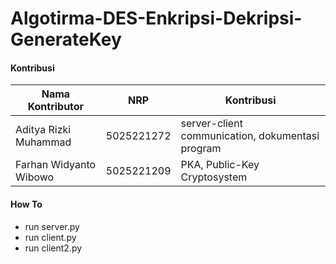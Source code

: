 # Algotirma-DES-Enkripsi-Dekripsi-GenerateKey

#### Kontribusi

| Nama Kontributor       | NRP        | Kontribusi                                                                      |
|------------------------|------------|---------------------------------------------------------------------------------|
| Aditya Rizki Muhammad  | 5025221272 | server-client communication, dokumentasi program                                |
| Farhan Widyanto Wibowo | 5025221209 | PKA, Public-Key Cryptosystem                                                    |

#### How To

- run server.py 
- run client.py 
- run client2.py 